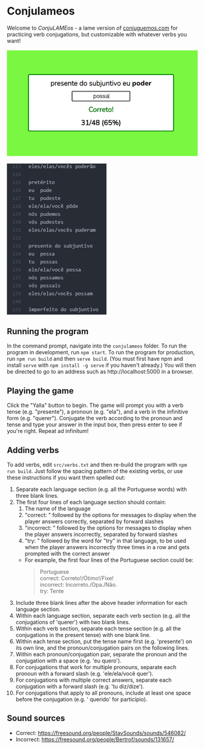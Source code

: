 # Conjulameos
Welcome to *ConjuLAMEos* - a lame version of [conjuguemos.com](https://www.conjuguemos.com/verb/homework/100) for practicing verb conjugations, but customizable with whatever verbs you want!
<br><br>
![gameplay](https://raw.githubusercontent.com/BenRStutzman/conjulameos/master/pictures/gameplay.png)
<br><br>
![verbsheet](https://raw.githubusercontent.com/BenRStutzman/conjulameos/master/pictures/verbsheet.png)
<br>
## Running the program
In the command prompt, navigate into the `conjulameos` folder. To run the program in development, run `npm start`. To run the program for production, run `npm run build` and then `serve build`. (You must first have npm and install `serve` with `npm install -g serve` if you haven't already.) You will then be directed to go to an address such as http://localhost:5000 in a browser.

## Playing the game
Click the "Yalla" button to begin. The game will prompt you with a verb tense (e.g. "presente"), a pronoun (e.g. "ela"), and a verb in the infinitive form (e.g. "querer"). Conjugate the verb according to the pronoun and tense and type your answer in the input box, then press enter to see if you're right. Repeat ad infinitum!

## Adding verbs
To add verbs, edit `src/verbs.txt` and then re-build the program with `npm run build`. Just follow the spacing pattern of the existing verbs, or use these instructions if you want them spelled out:
1. Separate each language section (e.g. all the Portuguese words) with three blank lines.
2. The first four lines of each language section should contain:
    1. The name of the language
    2. "correct: " followed by the options for messages to display when the player answers correctly, separated by forward slashes
    3. "incorrect: " followed by the options for messages to display when the player answers incorrectly, separated by forward slashes
    4. "try: " followed by the word for "try" in that language, to be used when the player answers incorrectly three times in a row and gets prompted with the correct answer
    - For example, the first four lines of the Portuguese section could be:
      > Portuguese<br>
      > correct: Correto!/Ótimo!/Fixe!<br>
      > incorrect: Incorreto./Opa./Não.<br>
      > try: Tente
3. Include three blank lines after the above header information for each language section.
4. Within each language section, separate each verb section (e.g. all the conjugations of 'querer')
   with two blank lines.
5. Within each verb section, separate each tense section (e.g. all the
   conjugations in the present tense) with one blank line.
6. Within each tense section, put the tense name first (e.g. 'presente') on its
   own line, and the pronoun/conjugation pairs on the following lines.
7. Within each pronoun/conjugation pair, separate the pronoun and the
   conjugation with a space (e.g. 'eu quero').
8. For conjugations that work for multiple pronouns, separate each pronoun
   with a forward slash (e.g. 'ele/ela/você quer').
9. For conjugations with multiple correct answers, separate each conjugation
   with a forward slash (e.g. 'tu diz/dize').
10. For conjugations that apply to all pronouns, include at least one space
   before the conjugation (e.g. ' querido' for particípio).

## Sound sources
- Correct: https://freesound.org/people/StavSounds/sounds/546082/
- Incorrect: https://freesound.org/people/Bertrof/sounds/131657/
